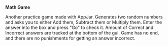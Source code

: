 **Math Game**

Another practice game made with AppJar. Generates two random numbers and asks you to either Add them, Subtract them or Multiply them.
Enter the answer into the box and press "Go" to check it. Amount of Correct and Incorrect answers are tracked at the bottom of the gui.
Game has no end, and there are no punishments for getting an answer incorrect.
